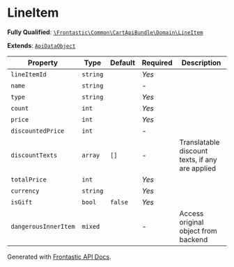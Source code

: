 #  LineItem

**Fully Qualified**: [`\Frontastic\Common\CartApiBundle\Domain\LineItem`](../../../../src/php/CartApiBundle/Domain/LineItem.php)

**Extends**: [`ApiDataObject`](../../CoreBundle/Domain/ApiDataObject.md)

Property|Type|Default|Required|Description
--------|----|-------|--------|-----------
`lineItemId` | `string` |  | *Yes* | 
`name` | `string` |  | - | 
`type` | `string` |  | *Yes* | 
`count` | `int` |  | *Yes* | 
`price` | `int` |  | *Yes* | 
`discountedPrice` | `int` |  | - | 
`discountTexts` | `array` | `[]` | - | Translatable discount texts, if any are applied
`totalPrice` | `int` |  | *Yes* | 
`currency` | `string` |  | *Yes* | 
`isGift` | `bool` | `false` | *Yes* | 
`dangerousInnerItem` | `mixed` |  | - | Access original object from backend

Generated with [Frontastic API Docs](https://github.com/FrontasticGmbH/apidocs).
